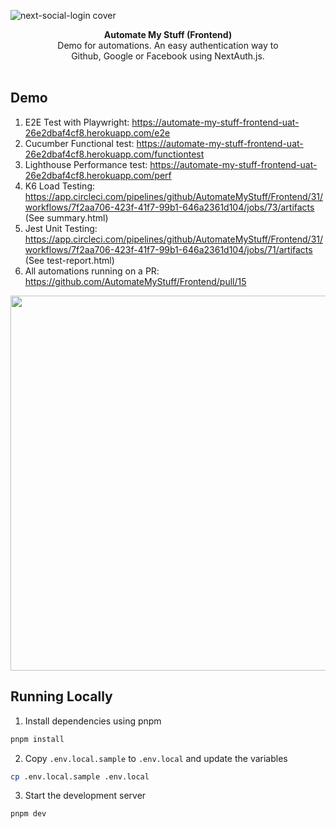 ![next-social-login cover](https://user-images.githubusercontent.com/38794059/214441233-3ca49a7c-2df0-403d-a360-b6abebe433d8.png)

<div align="center"><strong>Automate My Stuff (Frontend)</strong></div>
<div align="center">Demo for automations. An easy authentication way to <br />Github, Google or Facebook using NextAuth.js.</div>
<br />

## Demo

1. E2E Test with Playwright: https://automate-my-stuff-frontend-uat-26e2dbaf4cf8.herokuapp.com/e2e
2. Cucumber Functional test: https://automate-my-stuff-frontend-uat-26e2dbaf4cf8.herokuapp.com/functiontest
3. Lighthouse Performance test: https://automate-my-stuff-frontend-uat-26e2dbaf4cf8.herokuapp.com/perf
4. K6 Load Testing: https://app.circleci.com/pipelines/github/AutomateMyStuff/Frontend/31/workflows/7f2aa706-423f-41f7-99b1-646a2361d104/jobs/73/artifacts (See summary.html)
5. Jest Unit Testing: https://app.circleci.com/pipelines/github/AutomateMyStuff/Frontend/31/workflows/7f2aa706-423f-41f7-99b1-646a2361d104/jobs/71/artifacts (See test-report.html)
6. All automations running on a PR: https://github.com/AutomateMyStuff/Frontend/pull/15

<div align="center">
  <img src="https://user-images.githubusercontent.com/38794059/216788052-987e13ed-45d6-4aa0-ae45-2d129b587f51.gif" width="600" />
</div>

## Running Locally

1. Install dependencies using pnpm

```sh
pnpm install
```

2. Copy `.env.local.sample` to `.env.local` and update the variables

```sh
cp .env.local.sample .env.local
```

3. Start the development server

```sh
pnpm dev
```
